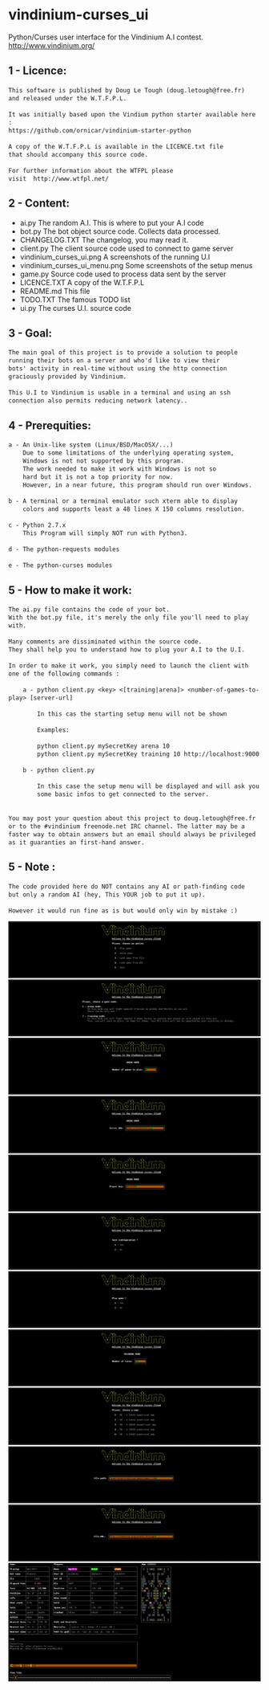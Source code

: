 vindinium-curses_ui
===================

Python/Curses user interface for the Vindinium A.I contest.
http://www.vindinium.org/


1 - Licence:
------------
    This software is published by Doug Le Tough (doug.letough@free.fr) 
    and released under the W.T.F.P.L.
    
    It was initially based upon the Vindium python starter available here :
    https://github.com/ornicar/vindinium-starter-python
    
    A copy of the W.T.F.P.L is available in the LICENCE.txt file 
    that should accompany this source code.

    For further information about the WTFPL please
    visit  http://www.wtfpl.net/


2 - Content:
------------

 - ai.py                         The random A.I. This is where to put your A.I code
 - bot.py                        The bot object source code. Collects data processed.
 - CHANGELOG.TXT                 The changelog, you may read it.
 - client.py                     The client source code used to connect to game server
 - vindinium_curses_ui.png       A screenshots of the running U.I
 - vindinium_curses_ui_menu.png  Some screenshots of the setup menus
 - game.py                       Source code used to process data sent by the server
 - LICENCE.TXT                   A copy of the W.T.F.P.L
 - README.md                     This file
 - TODO.TXT                      The famous TODO list
 - ui.py                         The curses U.I. source code


3 - Goal:
-----------------

    The main goal of this project is to provide a solution to people 
    running their bots on a server and who'd like to view their 
    bots' activity in real-time without using the http connection 
    graciously provided by Vindinium.

    This U.I to Vindinium is usable in a terminal and using an ssh 
    connection also permits reducing network latency..


4 - Prerequities:
-----------------

    a - An Unix-like system (Linux/BSD/MacOSX/...)
        Due to some limitations of the underlying operating system, 
        Windows is not not supported by this program.
        The work needed to make it work with Windows is not so
        hard but it is not a top priority for now.
        However, in a near future, this program should run over Windows.
       
    b - A terminal or a terminal emulator such xterm able to display 
        colors and supports least a 48 lines X 150 columns resolution.

    c - Python 2.7.x
        This Program will simply NOT run with Python3.
        
    d - The python-requests modules
    
    e - The python-curses modules


5 - How to make it work:
------------------------

    The ai.py file contains the code of your bot.
    With the bot.py file, it's merely the only file you'll need to play with.

    Many comments are dissiminated within the source code. 
    They shall help you to understand how to plug your A.I to the U.I.

    In order to make it work, you simply need to launch the client with 
    one of the following commands :
        
        a - python client.py <key> <[training|arena]> <number-of-games-to-play> [server-url]
        
            In this cas the starting setup menu will not be shown
            
            Examples:
            
            python client.py mySecretKey arena 10
            python client.py mySecretKey training 10 http://localhost:9000
            
        b - python client.py
        
            In this case the setup menu will be displayed and will ask you
            some basic infos to get connected to the server.


    You may post your question about this project to doug.letough@free.fr 
    or to the #vindinium freenode.net IRC channel. The latter may be a 
    faster way to obtain answers but an email should always be privileged 
    as it guaranties an first-hand answer.


5 - Note :
----------

    The code provided here do NOT contains any AI or path-finding code 
    but only a random AI (hey, This YOUR job to put it up). 
    
    However it would run fine as is but would only win by mistake :)   




![Main menu](01.png)
![Game mode selection](02.png)
![Number of games input (Arena mode)](03.png)
![Server URL input](04.png)
![Player key input](05.png)
![Save config screen](06.png)
![Play game screen](07.png)
![Number of turns input (Training mode)](08.png)
![Game map selection (Training mode)](09.png)
![Game file path input](10.png)
![Game file URL input](11.png)
![Curses U.I running a game](vindinium_curses_ui.png)
